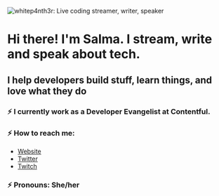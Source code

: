 ![whitep4nth3r: Live coding streamer, writer, speaker](https://p4nth3rblog-og-image.vercel.app/I%20am%20whitep4nth3r.%20I%20help%20developers%20build%20stuff%2C%20learn%20things%2C%20and%20love%20what%20they%20do..png?theme=light&md=0&fontSize=80px&images=https%3A%2F%2Fp4nth3rlabs.netlify.app%2Fassets%2Fsvgs%2Fpanthers%2Fmajick.svg)

# Hi there! I'm Salma. I stream, write and speak about tech.

## I help developers build stuff, learn things, and love what they do

### ⚡️ I currently work as a Developer Evangelist at Contentful.

### ⚡️ How to reach me: 
- [Website](https://whitep4nth3r.com/?utm_source=github)
- [Twitter](https://twitter.com/whitep4nth3r)
- [Twitch](https://twitch.tv/whitep4nth3r)

### ⚡️ Pronouns: She/her

